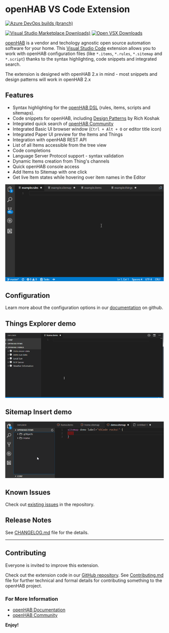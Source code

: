 # openHAB VS Code Extension

[![Azure DevOps builds (branch)][ADOBuildBadgeImage]][ADOBuildBadgeImageLink]

[![Visual Studio Marketplace Downloads)][MarketplaceDownloadBadgeImage]][MarketplaceDownloadBadgeImageLink]
[![Open VSX Downloads][openVsxDownloadBadgeImage]][openVsxDownloadBadgeImageLink]

[openHAB](http://www.openhab.org) is a vendor and techology agnostic open source automation software for your home. This [Visual Studio Code](https://code.visualstudio.com) extension allows you to work with openHAB configuration files (like `*.items`, `*.rules`, `*.sitemap` and `*.script`) thanks to the syntax highlighting, code snippets and integrated search.

The extension is designed with openHAB 2.x in mind - most snippets and design patterns will work in openHAB 2.x

## Features

- Syntax highlighting for the [openHAB DSL](https://www.openhab.org/docs/configuration/) (rules, items, scripts and sitemaps).
- Code snippets for openHAB, including [Design Patterns](https://community.openhab.org/tags/designpattern) by Rich Koshak
- Integrated quick search of [openHAB Community](https://community.openhab.org)
- Integrated Basic UI browser window (`Ctrl + Alt + O` or editor title icon)
- Integrated Paper UI preview for the Items and Things
- Integration with openHAB REST API
- List of all Items accessible from the tree view
- Code completions
- Language Server Protocol support - syntax validation
- Dynamic Items creation from Thing's channels
- Quick openHAB console access
- Add Items to Sitemap with one click
- Get live Item states while hovering over item names in the Editor

![openHAB2 code snippets](docs/images/openhab-demo.gif)

## Configuration

Learn more about the configuration options in our [documentation](https://github.com/openhab/openhab-vscode/blob/master/docs/USAGE.md) on github.

## Things Explorer demo

![Things Explorer](docs/images/openhab-things.gif)

## Sitemap Insert demo

![Quick insert Items into Sitemap](docs/images/openhab-sitemap-insert.gif)

## Known Issues

Check out [existing issues](https://github.com/openhab/openhab-vscode/issues) in the repository.

## Release Notes

See [CHANGELOG.md](https://github.com/openhab/openhab-vscode/blob/master/CHANGELOG.md) file for the details.

----

## Contributing

Everyone is invited to improve this extension.

Check out the extension code in our [GitHub repository](https://github.com/openhab/openhab-vscode/).
See [Contributing.md](https://github.com/openhab/openhab-vscode/blob/master/CONTRIBUTING.md) file for further technical and formal details for contributing something to the openHAB project.

### For More Information

- [openHAB Documentation](https://www.openhab.org/docs/)
- [openHAB Community](https://community.openhab.org)

**Enjoy!**

[ADOBuildBadgeImage]: https://img.shields.io/azure-devops/build/openhab/82e39b03-2e63-4a34-84ca-3cb57be32202/2/master?logo=azure-pipelines&logoColor=blue
[ADOBuildBadgeImageLink]: https://dev.azure.com/openhab/vscode-openhab/_build?definitionId=2

[ADOTestImage]: https://img.shields.io/azure-devops/tests/openhab/82e39b03-2e63-4a34-84ca-3cb57be32202/2/master?logo=azure-devops&logoColor=blue
[ADOTestImageLink]: https://dev.azure.com/openhab/vscode-openhab/_build?definitionId=2

[LicenseBadgeImage]: https://img.shields.io/badge/license-EPL%202-green.svg (License Information)
[LicenseBadgeImageLink]: https://opensource.org/licenses/EPL-2.0

[MarketplaceRatingBadgeImage]: https://img.shields.io/visual-studio-marketplace/stars/openhab.openhab?color=orange&label=marketplace&logo=visual-studio-code&logoColor=blue (Star rating)
[MarketplaceRatingBadgeImageLink]: https://marketplace.visualstudio.com/items?itemName=openhab.openhab&ssr=false#review-details

[MarketplaceDownloadBadgeImage]: https://img.shields.io/visual-studio-marketplace/d/openhab.openhab?logo=visual-studio-code&logoColor=blue
[MarketplaceDownloadBadgeImageLink]: https://marketplace.visualstudio.com/items?itemName=openhab.openhab

[openVsxDownloadBadgeImage]: https://img.shields.io/open-vsx/dt/openhab/openhab?label=Open%20VSX%20downloads&style=plastic
[openVsxDownloadBadgeImageLink]: https://open-vsx.org/extension/openhab/openhab

[GitHubReleaseBadge]: https://img.shields.io/github/v/release/openhab/openhab-vscode?include_prereleases (latest by date including pre-releases)
[GitHubReleaseBadgeLink]: https://github.com/openhab/openhab-vscode/releases
